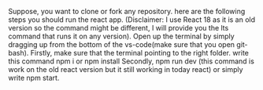 Suppose, you want to clone or fork any repository. here are the following steps you should run the react app.
(Disclaimer: I use React 18 as it is an old version so the command might be different, I will provide you the lts command that runs it on any version).
Open up the terminal by simply dragging up from the bottom of the vs-code(make sure that you open git-bash).
Firstly, make sure that the terminal pointing to the right folder.
write this command  npm i or npm install
Secondly, npm run dev (this command is work on the old react version but it still working in today react) or simply write npm start.
